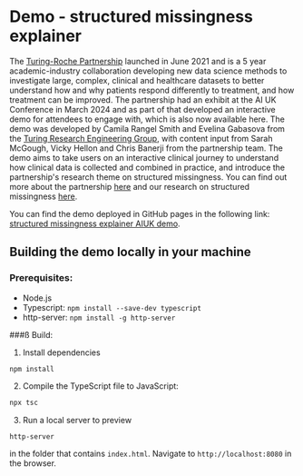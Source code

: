 # Demo - structured missingness explainer

The [Turing-Roche Partnership](https://www.turing.ac.uk/research/research-projects/alan-turing-institute-roche-strategic-partnership) launched in June 2021 and is a 5 year academic-industry collaboration developing new data science methods to investigate large, complex, clinical and healthcare datasets to better understand how and why patients respond differently to treatment, and how treatment can be improved.
The partnership had an exhibit at the AI UK Conference in March 2024 and as part of that developed an interactive demo for attendees to engage with, which is also now available here. The demo was developed by Camila Rangel Smith and Evelina Gabasova from the [Turing Research Engineering Group](https://www.turing.ac.uk/work-turing/research/research-engineering-group), with content input from Sarah McGough, Vicky Hellon and Chris Banerji from the partnership team.
The demo aims to take users on an interactive clinical journey to understand how clinical data is collected and combined in practice, and introduce the partnership's research theme on structured missingness. You can find out more about the partnership [here](https://www.turing.ac.uk/research/research-projects/alan-turing-institute-roche-strategic-partnership) and our research on structured missingness [here](https://www.nature.com/articles/s42256-022-00596-z).

You can find the demo deployed in GitHub pages in the following link: [structured missingness explainer AIUK demo](https://turing-roche-partnership.github.io/structured-missingness-explainer/).


## Building the demo locally in your machine

### Prerequisites:

- Node.js
- Typescript: `npm install --save-dev typescript`
- http-server: `npm install -g http-server`

###ß Build:

1. Install dependencies
```
npm install
```

2. Compile the TypeScript file to JavaScript:

```bash
npx tsc
```

3. Run a local server to preview 
```bash
http-server
```
in the folder that contains `index.html`. Navigate to `http://localhost:8080` in the browser.

